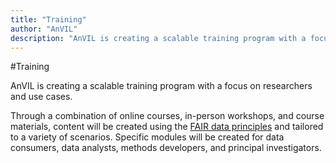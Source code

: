 ```yaml
---
title: "Training"
author: "AnVIL"
description: "AnVIL is creating a scalable training program with a focus on researchers and use cases."
---
```


#Training

<hero small>AnVIL is creating a scalable training program with a focus on researchers and use cases.</hero>

Through a combination of online courses, in-person workshops, and course materials, content will be created using the [FAIR data principles](https://www.nature.com/articles/sdata201618) and tailored to a variety of scenarios. Specific modules will be created for data consumers, data analysts, methods developers, and principal investigators.

